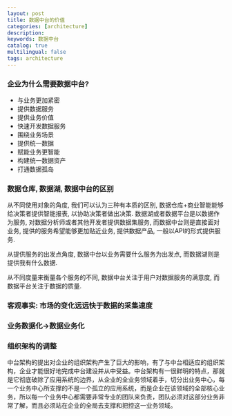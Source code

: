 ```yaml
---
layout: post
title: 数据中台的价值
categories: [architecture]
description: 
keywords: 数据中台
catalog: true
multilingual: false
tags: architecture
---
```


### 企业为什么需要数据中台?
- 与业务更加紧密
- 提供数据服务
- 提供业务价值
- 快速开发数据服务
- 围绕业务场景
- 提供统一数据
- 赋能业务更智能
- 构建统一数据资产
- 打通数据孤岛

### 数据仓库, 数据湖, 数据中台的区别
从不同使用对象的角度, 我们可以认为三种有本质的区别, 数据仓库+商业智能能够给决策者提供智能报表, 以协助决策者做出决策. 数据湖或者数据平台是以数据作为服务, 对数据分析师或者其他开发者提供数据集服务, 而数据中台则是直接面对业务, 提供的服务希望能够更加贴近业务, 提供数据产品, 一般以API的形式提供服务.

从提供服务的出发点角度, 数据中台以业务需要什么服务为出发点, 而数据湖则是提供我有什么数据.

从不同度量来衡量各个服务的不同, 数据中台关注于用户对数据服务的满意度, 而数据平台关注于数据的质量.

### 客观事实: 市场的变化远远快于数据的采集速度

### 业务数据化->数据业务化

### 组织架构的调整
中台架构的提出对企业的组织架构产生了巨大的影响，有了与中台相适应的组织架构，企业才能很好地完成中台建设并从中受益。中台架构有一很鲜明的特点，那就是它彻底破除了应用系统的边界，从企业的全业务领域着手，切分出业务中心，每一个业务中心所支撑的不是一个孤立的应用系统，而是企业在该领域的全部核心业务，所以每一个业务中心都需要非常专业的团队来负责，团队必须对这部分业务非常了解，而且必须站在企业的全局去支撑和把控这一业务领域。
